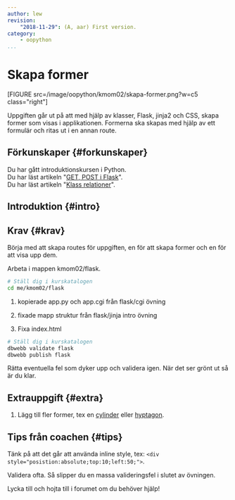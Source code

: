 ```yaml
---
author: lew
revision:
    "2018-11-29": (A, aar) First version.
category:
    - oopython
...
```

Skapa former
===================================

[FIGURE src=/image/oopython/kmom02/skapa-former.png?w=c5 class="right"]

Uppgiften går ut på att med hjälp av klasser, Flask, jinja2 och CSS, skapa former som visas i applikationen. Formerna ska skapas med hjälp av ett formulär och ritas ut i en annan route.

<!--more-->


Förkunskaper {#forkunskaper}
-----------------------

Du har gått introduktionskursen i Python.  
Du har läst artikeln "[GET, POST i Flask](kunskap/flask-get-post)".  
Du har läst artikeln "[Klass relationer](kunskap/klass-relationer)".  



Introduktion {#intro}
-----------------------    




Krav {#krav}
-----------------------

Börja med att skapa routes för uppgiften, en för att skapa former och en för att visa upp dem.

Arbeta i mappen kmom02/flask.

```bash
# Ställ dig i kurskatalogen
cd me/kmom02/flask
```

1. kopierade app.py och app.cgi från flask/cgi övning

1. fixade mapp struktur från flask/jinja intro övning

1. Fixa index.html

```bash
# Ställ dig i kurskatalogen
dbwebb validate flask
dbwebb publish flask
```

Rätta eventuella fel som dyker upp och validera igen. När det ser grönt ut så är du klar.



Extrauppgift {#extra}
-----------------------

1. Lägg till fler former, tex en [cylinder](https://sv.wikipedia.org/wiki/Cylinder) eller [hyptagon](https://sv.wikipedia.org/wiki/Heptagon).



Tips från coachen {#tips}
-----------------------

Tänk på att det går att använda inline style, tex: `<div style="posistion:absolute;top:10;left:50;">`.

Validera ofta. Så slipper du en massa valideringsfel i slutet av övningen.

Lycka till och hojta till i forumet om du behöver hjälp!
